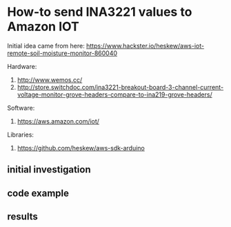 # How-to send INA3221 values to Amazon IOT
Initial idea came from here:  https://www.hackster.io/heskew/aws-iot-remote-soil-moisture-monitor-860040

Hardware:
1. http://www.wemos.cc/
1. http://store.switchdoc.com/ina3221-breakout-board-3-channel-current-voltage-monitor-grove-headers-compare-to-ina219-grove-headers/

Software:
1. https://aws.amazon.com/iot/

Libraries:
1. https://github.com/heskew/aws-sdk-arduino

## initial investigation

## code example

## results


